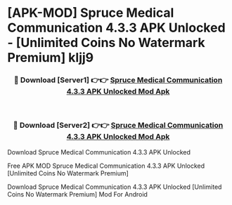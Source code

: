 # [APK-MOD] Spruce  Medical Communication 4.3.3 APK Unlocked - [Unlimited Coins No Watermark Premium] kljj9



<div align="center">
<h3>🔴 Download [Server1] 👉👉 <a href="https://momento.my/?title=Spruce__Medical_Communication_4.3.3_APK_Unlocked">Spruce  Medical Communication 4.3.3 APK Unlocked Mod Apk</a></h3><br>

<h3>🔴 Download [Server2] 👉👉 <a href="https://momento.my/?title=Spruce__Medical_Communication_4.3.3_APK_Unlocked">Spruce  Medical Communication 4.3.3 APK Unlocked Mod Apk</a></h3>
</div>



Download Spruce  Medical Communication 4.3.3 APK Unlocked 

Free APK MOD Spruce  Medical Communication 4.3.3 APK Unlocked [Unlimited Coins No Watermark Premium]

Download Spruce  Medical Communication 4.3.3 APK Unlocked [Unlimited Coins No Watermark Premium] Mod For Android
